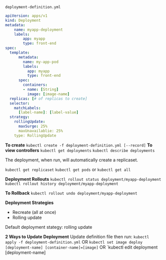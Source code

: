 `deployment-definition.yml`

```yml
apiVersion: apps/v1
kind: Deployment
metadata:
    name: myapp-deployment
    labels:
        app: myapp
        type: front-end
spec:
  template:
      metadata:
        name: my-app-pod
        labels:
          app: myapp
          type: front-end
      spec:
        containers:
        - name: [String]
          image: [image-name]
  replicas: [# of replicas to create]
  selector:
    matchLabels:
      [label-name]: [label-value]
  strategy:
    rollingUpdate:
      maxSurge: 25%
      maxUnavailablie: 25%
    type: RollingUpdate             
```

**To create**
`kubectl create -f deployment-definition.yml [--record]`
**To view controllers**
`kubectl get deployments`
`kubectl describe deployments`

The deployment, when run, will automatically create a replicaset.

`kubectl get replicaset`
`kubectl get pods`
or 
`kubectl get all`

**Deployment Rollouts**
`kubectl rollout status deployment/myapp-deployment`
`kubectl rollout history deployment/myapp-deployment`

**To Rollback**
`kubectl rollout undo deployment/myapp-deployment`

**Deployment Strategies**
- Recreate (all at once)
- Rolling update
  
Default deployment stategy: rolling update

**2 Ways to Update Deployment**
Update definition file then run:
`kubectl apply -f deployment-definition.yml`
OR
`kubectl set image deploy [deployment-name] [container-name]=[image]`
OR
`kubectl edit deployment [deployment-name]
